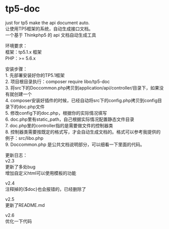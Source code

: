 # tp5-doc  
 just for tp5 make the api document auto.   
 让使用TP5框架的系统，自动生成接口文档。  
 一个基于 Thinkphp5 的 api 文档自动生成工具    
  
环境要求：  
    框架：tp5.1.x 框架  
    PHP：>= 5.6.x   
  
安装步骤：  
    1. 先部署安装好你的TP5.1框架  
    2. 项目根目录执行：composer require libo/tp5-doc  
    3. 将src下的Doccommon.php拷贝到application/api/controller/目录下，如果没有就创建一个  
    4. composer安装好插件的时候，已经自动将src下的config.php拷贝到config目录下的doc.php文件  
    5. 修改config下的doc.php，根据你的实际情况填写  
    6. doc.php里有static_path，自己根据实际情况配置静态文件目录  
    7. doc.php里的controller指的是需要做文件的控制器类  
    8. 控制器类需要按既定的格式写，才会自动生成文档的。格式可以参考我提供的例子：src/libo.php  
    9. Doccommon.php 是公共文档说明部分，可以细看一下里面的代码。    
  
 更新日志：  
 v2.3  
    更新了多处bug  
    增加自定义html可以使用模板的功能    
  
v2.4  
    注释掉的{$doc}也会报错的，已经删除了    
  
v2.5  
    更新了README.md    
  
v2.6  
    优化一下代码    

